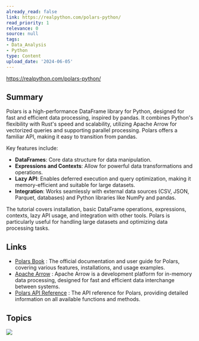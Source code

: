 ```yaml
---
already_read: false
link: https://realpython.com/polars-python/
read_priority: 1
relevance: 0
source: null
tags:
- Data_Analysis
- Python
type: Content
upload_date: '2024-06-05'
---
```


https://realpython.com/polars-python/
## Summary

Polars is a high-performance DataFrame library for Python, designed for fast and efficient data processing, inspired by pandas. It combines Python's flexibility with Rust's speed and scalability, utilizing Apache Arrow for vectorized queries and supporting parallel processing. Polars offers a familiar API, making it easy to transition from pandas.

Key features include:
- **DataFrames**: Core data structure for data manipulation.
- **Expressions and Contexts**: Allow for powerful data transformations and operations.
- **Lazy API**: Enables deferred execution and query optimization, making it memory-efficient and suitable for large datasets.
- **Integration**: Works seamlessly with external data sources (CSV, JSON, Parquet, databases) and Python libraries like NumPy and pandas.

The tutorial covers installation, basic DataFrame operations, expressions, contexts, lazy API usage, and integration with other tools. Polars is particularly useful for handling large datasets and optimizing data processing tasks.
## Links

- [Polars Book](https://pola-rs.github.io/polars-book/) : The official documentation and user guide for Polars, covering various features, installations, and usage examples.
- [Apache Arrow](https://arrow.apache.org/) : Apache Arrow is a development platform for in-memory data processing, designed for fast and efficient data interchange between systems.
- [Polars API Reference](https://pola-rs.github.io/polars/py-polars/html/reference/) : The API reference for Polars, providing detailed information on all available functions and methods.

## Topics

![](topics/Library/Polars)